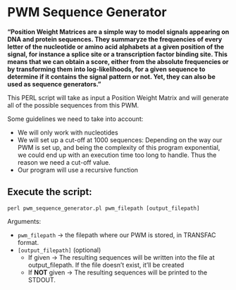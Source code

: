 # PWM Sequence Generator

**“Position Weight Matrices are a simple way to model signals appearing on DNA and protein sequences. They summaryze the frequencies of every letter of the nucleotide or amino acid alphabets at a given position of the signal, for instance a splice site or a transcription factor binding site. This means that we can obtain a score, either from the absolute frequencies or by transforming them into log-likelihoods, for a given sequence to determine if it contains the signal pattern or not. Yet, they can also be used as sequence generators.”**

This PERL script will take as input a Position Weight Matrix and will generate all of the possible sequences from this PWM.

Some guidelines we need to take into account:
- We will only work with nucleotides
- We will set up a cut-off at 1000 sequences: Depending on the way our PWM is set up, and being the complexity of this program exponential, we could end up with an execution time too long to handle. Thus the reason we need a cut-off value.
- Our program will use a recursive function

## Execute the script:

`perl pwm_sequence_generator.pl pwm_filepath [output_filepath]`

Arguments:
- `pwm_filepath` → the filepath where our PWM is stored, in TRANSFAC format.
- `[output_filepath]` (optional)
    - If given → The resulting sequences will be written into the file at output_filepath. If the file doesn’t exist, it’ll be created
    - If **NOT** given → The resulting sequences will be printed to the STDOUT.
